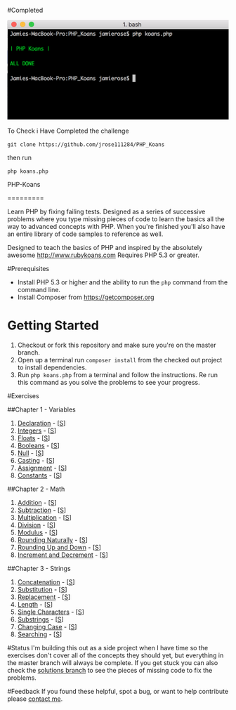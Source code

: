 #Completed

![Alt text](/Completed.png "completed")

To Check i Have Completed the challenge

```
git clone https://github.com/jrose111284/PHP_Koans
```
then run
```
php koans.php
```

PHP-Koans


=========

Learn PHP by fixing failing tests. Designed as a series of successive problems where you type missing pieces of code to learn the basics all the way to advanced concepts with PHP. When you're finished you'll also have an entire library of code samples to reference as well.

Designed to teach the basics of PHP and inspired by the absolutely awesome http://www.rubykoans.com Requires PHP 5.3 or greater.

#Prerequisites
* Install PHP 5.3 or higher and the ability to run the ```php``` command from the command line.
* Install Composer from https://getcomposer.org

# Getting Started
1. Checkout or fork this repository and make sure you're on the master branch.
2. Open up a terminal run ```composer install``` from the checked out project to install dependencies.
3. Run ```php koans.php``` from a terminal and follow the instructions. Re run this command as you solve the problems to see your progress.

#Exercises

##Chapter 1 - Variables
1. [Declaration](https://github.com/mtoigo/PHP-Koans/blob/master/Chapters/Chapter1.php#L12) - [[S](https://github.com/mtoigo/PHP-Koans/blob/solutions/Chapters/Chapter1.php#L20)]
2. [Integers](https://github.com/mtoigo/PHP-Koans/blob/master/Chapters/Chapter1.php#L26) - [[S](https://github.com/mtoigo/PHP-Koans/blob/solutions/Chapters/Chapter1.php#L35)]
3. [Floats](https://github.com/mtoigo/PHP-Koans/blob/master/Chapters/Chapter1.php#L40) - [[S](https://github.com/mtoigo/PHP-Koans/blob/solutions/Chapters/Chapter1.php#L50)]
4. [Booleans](https://github.com/mtoigo/PHP-Koans/blob/master/Chapters/Chapter1.php#L54) - [[S](https://github.com/mtoigo/PHP-Koans/blob/solutions/Chapters/Chapter1.php#L65)]
5. [Null](https://github.com/mtoigo/PHP-Koans/blob/master/Chapters/Chapter1.php#L68) - [[S](https://github.com/mtoigo/PHP-Koans/blob/solutions/Chapters/Chapter1.php#L80)]
6. [Casting](https://github.com/mtoigo/PHP-Koans/blob/master/Chapters/Chapter1.php#L82) - [[S](https://github.com/mtoigo/PHP-Koans/blob/solutions/Chapters/Chapter1.php#L95)]
7. [Assignment](https://github.com/mtoigo/PHP-Koans/blob/master/Chapters/Chapter1.php#L96) - [[S](https://github.com/mtoigo/PHP-Koans/blob/solutions/Chapters/Chapter1.php#L110)]
8. [Constants](https://github.com/mtoigo/PHP-Koans/blob/master/Chapters/Chapter1.php#L110) - [[S](https://github.com/mtoigo/PHP-Koans/blob/solutions/Chapters/Chapter1.php#L125)]

##Chapter 2 - Math
1. [Addition](https://github.com/mtoigo/PHP-Koans/blob/master/Chapters/Chapter2.php#L12) - [[S](https://github.com/mtoigo/PHP-Koans/blob/solutions/Chapters/Chapter2.php#L21)]
2. [Subtraction](https://github.com/mtoigo/PHP-Koans/blob/master/Chapters/Chapter2.php#L27) - [[S](https://github.com/mtoigo/PHP-Koans/blob/solutions/Chapters/Chapter2.php#L38)]
3. [Multiplication](https://github.com/mtoigo/PHP-Koans/blob/master/Chapters/Chapter2.php#L43) - [[S](https://github.com/mtoigo/PHP-Koans/blob/solutions/Chapters/Chapter2.php#L54)]
4. [Division](https://github.com/mtoigo/PHP-Koans/blob/master/Chapters/Chapter2.php#L58) - [[S](https://github.com/mtoigo/PHP-Koans/blob/solutions/Chapters/Chapter2.php#L69)]
5. [Modulus](https://github.com/mtoigo/PHP-Koans/blob/master/Chapters/Chapter2.php#L72) - [[S](https://github.com/mtoigo/PHP-Koans/blob/solutions/Chapters/Chapter2.php#L85)]
6. [Rounding Naturally](https://github.com/mtoigo/PHP-Koans/blob/master/Chapters/Chapter2.php#L87) - [[S](https://github.com/mtoigo/PHP-Koans/blob/solutions/Chapters/Chapter2.php#L101)]
7. [Rounding Up and Down](https://github.com/mtoigo/PHP-Koans/blob/master/Chapters/Chapter2.php#L102) - [[S](https://github.com/mtoigo/PHP-Koans/blob/solutions/Chapters/Chapter2.php#L118)]
8. [Increment and Decrement](https://github.com/mtoigo/PHP-Koans/blob/master/Chapters/Chapter2.php#L116) - [[S](https://github.com/mtoigo/PHP-Koans/blob/solutions/Chapters/Chapter2.php#L134)]

##Chapter 3 - Strings
1. [Concatenation](https://github.com/mtoigo/PHP-Koans/blob/master/Chapters/Chapter3.php#L12) - [[S](https://github.com/mtoigo/PHP-Koans/blob/solutions/Chapters/Chapter3.php#L21)]
2. [Substitution](https://github.com/mtoigo/PHP-Koans/blob/master/Chapters/Chapter3.php#L27) - [[S](https://github.com/mtoigo/PHP-Koans/blob/solutions/Chapters/Chapter3.php#L37)]
3. [Replacement](https://github.com/mtoigo/PHP-Koans/blob/master/Chapters/Chapter3.php#L42) - [[S](https://github.com/mtoigo/PHP-Koans/blob/solutions/Chapters/Chapter3.php#L53)]
4. [Length](https://github.com/mtoigo/PHP-Koans/blob/master/Chapters/Chapter3.php#L57) - [[S](https://github.com/mtoigo/PHP-Koans/blob/solutions/Chapters/Chapter3.php#L69)]
5. [Single Characters](https://github.com/mtoigo/PHP-Koans/blob/master/Chapters/Chapter3.php#L72) - [[S](https://github.com/mtoigo/PHP-Koans/blob/solutions/Chapters/Chapter3.php#L85)]
6. [Substrings](https://github.com/mtoigo/PHP-Koans/blob/master/Chapters/Chapter3.php#L87) - [[S](https://github.com/mtoigo/PHP-Koans/blob/solutions/Chapters/Chapter3.php#L103)]
7. [Changing Case](https://github.com/mtoigo/PHP-Koans/blob/master/Chapters/Chapter3.php#L104) - [[S](https://github.com/mtoigo/PHP-Koans/blob/solutions/Chapters/Chapter3.php#L123)]
8. [Searching](https://github.com/mtoigo/PHP-Koans/blob/master/Chapters/Chapter3.php#L121) - [[S](https://github.com/mtoigo/PHP-Koans/blob/solutions/Chapters/Chapter3.php#L143)]

#Status
I'm building this out as a side project when I have time so the exercises don't cover all of the concepts they should yet, but everything in the master branch will always be complete. If you get stuck you can also check the [solutions branch](https://github.com/mtoigo/PHP-Koans/tree/solutions/Chapters) to see the pieces of missing code to fix the problems.

#Feedback
If you found these helpful, spot a bug, or want to help contribute please [contact me](http://www.matt-toigo.com/contact).
